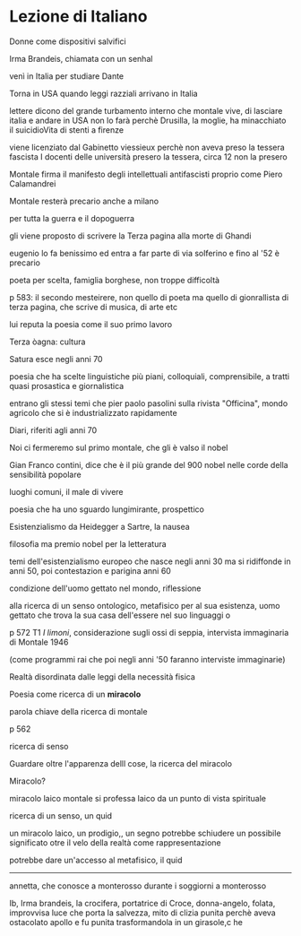 # Lezione di Italiano

Donne come dispositivi salvifici

Irma Brandeis, chiamata con un senhal 

venì in Italia per studiare Dante

Torna in USA quando leggi razziali arrivano in Italia

lettere dicono del grande turbamento interno che montale vive, di lasciare italia e andare in USA
non lo farà perchè Drusilla, la moglie, ha minacchiato il suicidioVita di stenti a firenze

 viene licenziato dal Gabinetto viessieux perchè non aveva preso la tessera fascista
I docenti delle università presero la tessera, circa 12 non la presero

Montale firma il manifesto degli intellettuali antifascisti proprio come Piero Calamandrei

Montale resterà precario anche a milano

per tutta la guerra e il dopoguerra

gli viene proposto di scrivere la Terza pagina alla morte di Ghandi

eugenio lo fa benissimo ed entra a far parte di via solferino e fino al '52 è precario


poeta per scelta, famiglia borghese, non troppe difficoltà

p 583: il secondo mesteirere, non quello di poeta ma quello di gionrallista di terza pagina, che scrive di musica, di arte etc

lui reputa la poesia come il suo primo lavoro

Terza òagna: cultura

Satura esce negli anni 70

poesia che ha scelte linguistiche più piani, colloquiali, comprensibile, a tratti quasi prosastica e giornalistica

entrano gli stessi temi che pier paolo pasolini sulla rivista "Officina", mondo agricolo che si è industrializzato rapidamente


Diari, riferiti agli anni 70



Noi ci fermeremo sul primo montale, che gli è valso il nobel

Gian Franco contini, dice che è il più grande del 900
nobel nelle corde della sensibilità popolare


luoghi comuni, il male di vivere


poesia che ha uno sguardo lungimirante, prospettico

Esistenzialismo da Heidegger a Sartre, la nausea

filosofia ma premio nobel per la letteratura

temi dell'esistenzialismo europeo che nasce negli anni 30 ma si ridiffonde in anni 50, poi contestazion e parigina anni 60

condizione dell'uomo gettato nel mondo, riflessione

alla ricerca di un senso ontologico, metafisico per al sua esistenza, uomo gettato che trova la sua casa dell'essere nel suo linguaggi o


p 572 T1 _I limoni_, considerazione sugli ossi di seppia, intervista immaginaria di Montale 1946


(come programmi rai che poi negli anni '50 faranno interviste immaginarie)


Realtà disordinata dalle leggi della necessità fisica


Poesia come ricerca di un **miracolo**

parola chiave della ricerca di montale

p 562

ricerca di senso

Guardare oltre l'apparenza delll cose, la ricerca del miracolo

Miracolo?

miracolo laico
montale si professa laico da un punto di vista spirituale


ricerca di un senso, un quid

un miracolo laico, un prodigio,, un segno potrebbe schiudere un possibile significato otre il velo della realtà come rappresentazione

potrebbe dare un'accesso al metafisico, il quid 


---


annetta, che conosce a monterosso durante i soggiorni a monterosso

Ib, Irma brandeis, la crocifera, portatrice di Croce, donna-angelo, folata, improvvisa luce che porta la salvezza, mito di clizia punita perchè aveva ostacolato apollo e fu punita trasformandola in un girasole,c he
<!--stackedit_data:
eyJoaXN0b3J5IjpbLTUwMjM1NTg4MF19
-->